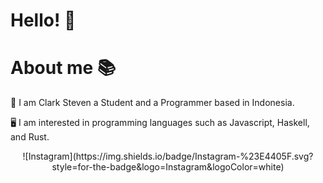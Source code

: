 # Hello! 👋

# About me 📚
🧑 I am Clark Steven a Student and a Programmer based in Indonesia.

🖥️ I am interested in programming languages such as Javascript, Haskell, and Rust.

<p align="center">
![Instagram](https://img.shields.io/badge/Instagram-%23E4405F.svg?style=for-the-badge&logo=Instagram&logoColor=white)
